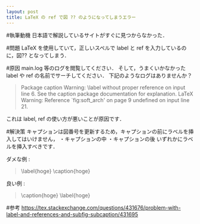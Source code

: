 ```yaml
---
layout: post
title: LaTeX の ref で図 ?? のようになってしまうエラー
---
```

#執筆動機
日本語で解説しているサイトがすぐに見つからなかった．

#問題
LaTeX を使用していて，正しいスペルで label と ref を入力しているのに，図?? となってしまう．

#原因
main.log 等のログを閲覧してください．
そして，うまくいかなかった label や ref の名前でサーチしてください．
下記のようなログはありませんか？
>Package caption Warning: \label without proper reference on input line 6.
See the caption package documentation for explanation.
LaTeX Warning: Reference `fig:soft_arch' on page 9 undefined on input line 21.

これは label, ref の使い方が悪いことが原因です．

#解決策
キャプションは図番号を更新するため，キャプションの前にラベルを挿入してはいけません，
・キャプションの中
・キャプションの後
いずれかにラベルを挿入すべきです．

ダメな例 :
>\label{hoge}
\caption{hoge}

良い例 :
>\caption{hoge}
\label{hoge}

#参考
https://tex.stackexchange.com/questions/431676/problem-with-label-and-references-and-subfig-subcaption/431695

